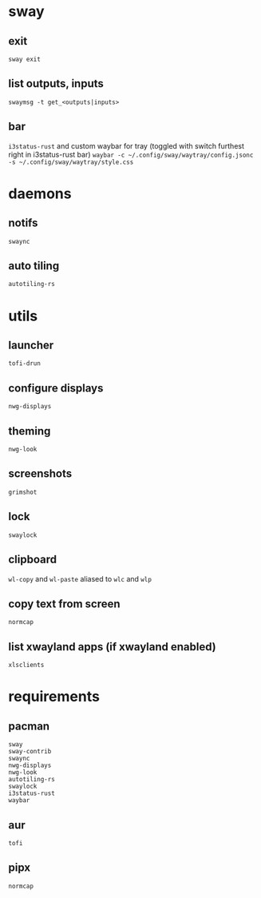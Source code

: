 # sway
## exit
`sway exit`

## list outputs, inputs
`swaymsg -t get_<outputs|inputs>`

## bar
`i3status-rust`
and custom waybar for tray (toggled with switch furthest right in i3status-rust bar)
`waybar -c ~/.config/sway/waytray/config.jsonc -s ~/.config/sway/waytray/style.css`

# daemons
## notifs
`swaync`

## auto tiling
`autotiling-rs`


# utils
## launcher
`tofi-drun`

## configure displays
`nwg-displays`

## theming
`nwg-look`

## screenshots
`grimshot`

## lock
`swaylock`

## clipboard
`wl-copy` and `wl-paste`
aliased to `wlc` and `wlp`

## copy text from screen
`normcap`

## list xwayland apps (if xwayland enabled)
`xlsclients`


# requirements
## pacman
```
sway
sway-contrib
swaync
nwg-displays
nwg-look
autotiling-rs
swaylock
i3status-rust
waybar
```

## aur
```
tofi
```

## pipx
```
normcap
```
